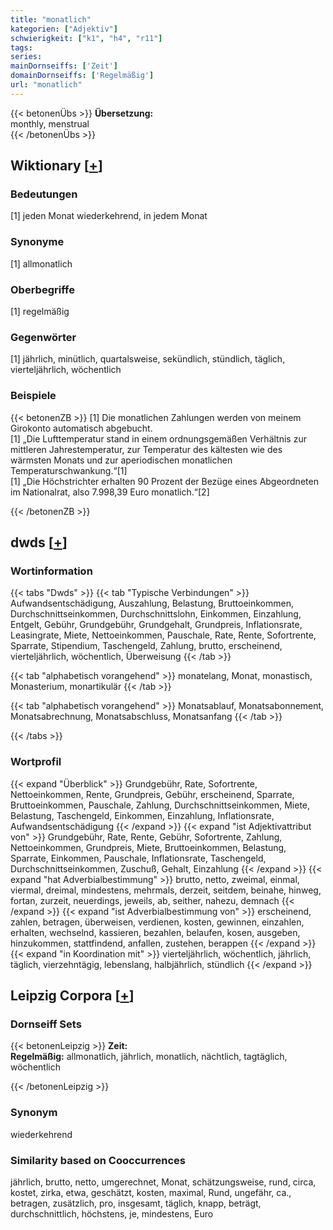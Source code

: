 ```yaml
---
title: "monatlich"
kategorien: ["Adjektiv"]
schwierigkeit: ["k1", "h4", "r11"]
tags:
series:
mainDornseiffs: ['Zeit']
domainDornseiffs: ['Regelmäßig']
url: "monatlich"
---
```


{{< betonenÜbs >}}
**Übersetzung:**  
monthly, menstrual  
{{< /betonenÜbs >}}

## Wiktionary [[+](https://de.wiktionary.org/wiki/monatlich)]

### Bedeutungen
[1] jeden Monat wiederkehrend, in jedem Monat  

### Synonyme
[1] allmonatlich  

### Oberbegriffe
[1] regelmäßig  

### Gegenwörter
[1] jährlich, minütlich, quartalsweise, sekündlich, stündlich, täglich, vierteljährlich, wöchentlich  

### Beispiele
{{< betonenZB >}}
[1] Die monatlichen Zahlungen werden von meinem Girokonto automatisch abgebucht.  
[1] „Die Lufttemperatur stand in einem ordnungsgemäßen Verhältnis zur mittleren Jahrestemperatur, zur Temperatur des kältesten wie des wärmsten Monats und zur aperiodischen monatlichen Temperaturschwankung.“[1]  
[1] „Die Höchstrichter erhalten 90 Prozent der Bezüge eines Abgeordneten im Nationalrat, also 7.998,39 Euro monatlich.“[2]  

{{< /betonenZB >}}


## dwds [[+](https://www.dwds.de/wb/monatlich)]

### Wortinformation
{{< tabs "Dwds" >}}
{{< tab "Typische Verbindungen" >}}
Aufwandsentschädigung, Auszahlung, Belastung, Bruttoeinkommen, Durchschnittseinkommen, Durchschnittslohn, Einkommen, Einzahlung, Entgelt, Gebühr, Grundgebühr, Grundgehalt, Grundpreis, Inflationsrate, Leasingrate, Miete, Nettoeinkommen, Pauschale, Rate, Rente, Sofortrente, Sparrate, Stipendium, Taschengeld, Zahlung, brutto, erscheinend, vierteljährlich, wöchentlich, Überweisung
{{< /tab >}}

{{< tab "alphabetisch vorangehend" >}}
monatelang, Monat, monastisch, Monasterium, monartikulär
{{< /tab >}}

{{< tab "alphabetisch vorangehend" >}}
Monatsablauf, Monatsabonnement, Monatsabrechnung, Monatsabschluss, Monatsanfang
{{< /tab >}}

{{< /tabs >}}

### Wortprofil
{{< expand "Überblick" >}} Grundgebühr, Rate, Sofortrente, Nettoeinkommen, Rente, Grundpreis, Gebühr, erscheinend, Sparrate, Bruttoeinkommen, Pauschale, Zahlung, Durchschnittseinkommen, Miete, Belastung, Taschengeld, Einkommen, Einzahlung, Inflationsrate, Aufwandsentschädigung {{< /expand >}}
{{< expand "ist Adjektivattribut von" >}} Grundgebühr, Rate, Rente, Gebühr, Sofortrente, Zahlung, Nettoeinkommen, Grundpreis, Miete, Bruttoeinkommen, Belastung, Sparrate, Einkommen, Pauschale, Inflationsrate, Taschengeld, Durchschnittseinkommen, Zuschuß, Gehalt, Einzahlung {{< /expand >}}
{{< expand "hat Adverbialbestimmung" >}} brutto, netto, zweimal, einmal, viermal, dreimal, mindestens, mehrmals, derzeit, seitdem, beinahe, hinweg, fortan, zurzeit, neuerdings, jeweils, ab, seither, nahezu, demnach {{< /expand >}}
{{< expand "ist Adverbialbestimmung von" >}} erscheinend, zahlen, betragen, überweisen, verdienen, kosten, gewinnen, einzahlen, erhalten, wechselnd, kassieren, bezahlen, belaufen, kosen, ausgeben, hinzukommen, stattfindend, anfallen, zustehen, berappen {{< /expand >}}
{{< expand "in Koordination mit" >}} vierteljährlich, wöchentlich, jährlich, täglich, vierzehntägig, lebenslang, halbjährlich, stündlich {{< /expand >}}

## Leipzig Corpora [[+](https://corpora.uni-leipzig.de/en/res?word=monatlich&corpusId=deu_newscrawl-public_2018)]

### Dornseiff Sets
{{< betonenLeipzig >}}
**Zeit:**  
**Regelmäßig:** allmonatlich, jährlich, monatlich, nächtlich, tagtäglich, wöchentlich  

{{< /betonenLeipzig >}}

### Synonym
wiederkehrend


### Similarity based on Cooccurrences
jährlich, brutto, netto, umgerechnet, Monat, schätzungsweise, rund, circa, kostet, zirka, etwa, geschätzt, kosten, maximal, Rund, ungefähr, ca., betragen, zusätzlich, pro, insgesamt, täglich, knapp, beträgt, durchschnittlich, höchstens, je, mindestens, Euro

